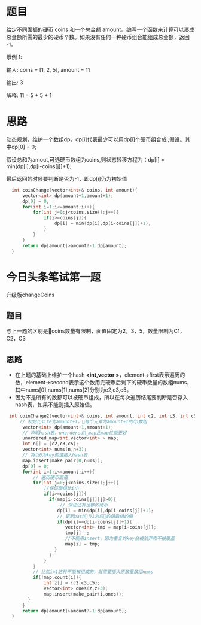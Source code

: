 # 题目
给定不同面额的硬币 coins 和一个总金额 amount。编写一个函数来计算可以凑成总金额所需的最少的硬币个数。如果没有任何一种硬币组合能组成总金额，返回 -1。

示例 1:

输入: coins = [1, 2, 5], amount = 11

输出: 3 

解释: 11 = 5 + 5 + 1

# 思路
动态规划，维护一个数组dp，dp[i]代表最少可以用dp[i]个硬币组合成i,假设。其中dp[0] = 0;

假设总和为amout,可选硬币数组为coins,则状态转移方程为：dp[i] = min(dp[i],dp[i-coins[j]]+1);

最后返回的时候要判断是否为-1，即dp[i]仍为初始值

```c++
  int coinChange(vector<int>& coins, int amount){
      vector<int> dp(amount+1,amount+1);
      dp[0] = 0;
      for(int i=1;i<=amount;i++){
          for(int j=0;j<coins.size();j++){
              if(i>=coins[j]){
                  dp[i] = min(dp[i],dp[i-coins[j]]+1);
              }
          }
      }
      return dp[amount]>amount?-1:dp[amount];
  }
```

# 今日头条笔试第一题

升级版changeCoins

## 题目

与上一题的区别是coins数量有限制，面值固定为2，3，5，数量限制为C1，C2，C3

## 思路

- 在上题的基础上维护一个hash **<int,vector<int> >**，element->first表示遍历的数，element->second表示这个数用完硬币后剩下的硬币数量的数组nums，其中nums[0],nums[1],nums[2]分别为c2,c3,c5。
- 因为不是所有的数都可以被硬币组成，所以在每次遍历结尾要判断是否存入hash表，如果不能则插入原始值。



```c++
 int coinChange2(vector<int>& coins, int amount, int c2, int c3, int c5){
     // 初始化size为amount+1，每个元素为amount+1的dp数组
      vector<int> dp(amount+1,amount+1);
      // 声明hash表，unordered_map比map性能更好
      unordered_map<int,vector<int> > map;
      int n[] = {c2,c3,c5};
      vector<int> nums(n,n+3);
      // 将以0为key的值插入hash表
      map.insert(make_pair(0,nums));
      dp[0] = 0;
      for(int i=1;i<=amount;i++){
          // 遍历硬币面值
          for(int j=0;j<coins.size();j++){
              //保证面值比i小
              if(i>=coins[j]){
                if(map[i-coins[j]][j]>0){
                    // 保证还有足够的硬币
                   dp[i] = min(dp[i],dp[i-coins[j]]+1);
                   // 更新hash与i对应的值数组的值
                   if(dp[i]==dp[i-coins[j]]+1){
                      vector<int> tmp = map[i-coins[j]];
                      tmp[j]--;
                      //不能用insert，因为重复的key会被放弃而不被覆盖
                      map[i] = tmp;
                  }
                }  
              }
          }
          // 比如i=1这种不能被组成的，就需要插入原数量数组nums
          if(!map.count(i)){
              int z[] = {c2,c3,c5};
              vector<int> ones(z,z+3);
              map.insert(make_pair(i,ones));
        }
      }
      return dp[amount]>amount?-1:dp[amount];
  }

```





